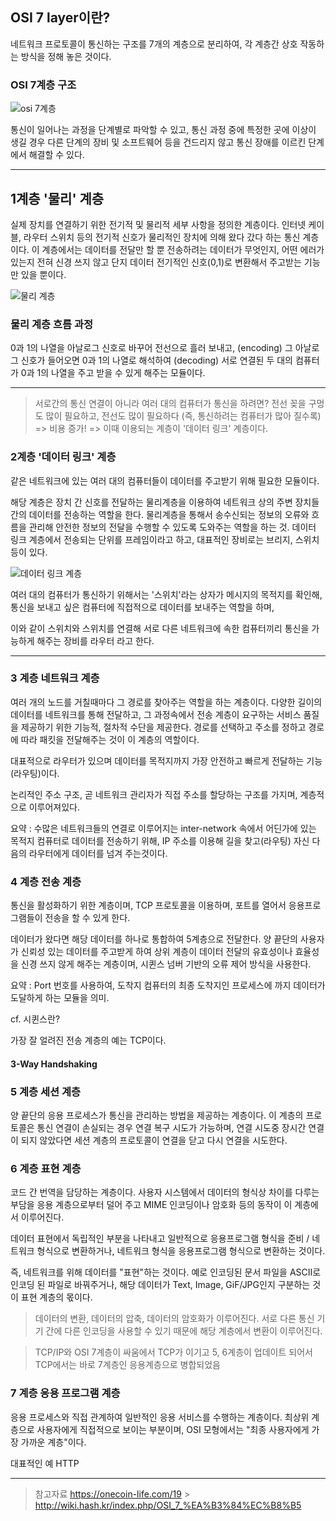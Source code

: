 ## OSI 7 layer이란?

네트워크 프로토콜이 통신하는 구조를 7개의 계층으로 분리하여, 각 계층간 상호 작동하는 방식을 정해 놓은 것이다.

### OSI 7계층 구조

![osi 7계층](https://user-images.githubusercontent.com/100752008/226164812-1e6f79ff-1c01-45ee-8624-209e9f40a2b3.jpg)


통신이 일어나는 과정을 단계별로 파악할 수 있고, 통신 과정 중에 특정한 곳에 이상이 생길 경우 다른 단계의 장비 및 소프트웨어 등을 건드리지 않고 통신 장애를 이르킨 단계에서 해결할 수 있다.

---

## 1계층 '물리' 계층

실제 장치를 연결하기 위한 전기적 및 물리적 세부 사항을 정의한 계층이다. 인터넷 케이블, 라우터 스위치 등의 전기적 신호가 물리적인 장치에 의해 왔다 갔다 하는 통신 계층이다. 이 계층에서는 데이터를 전달만 할 뿐 전송하려는 데이터가 무엇인지, 어떤 에러가 있는지 전혀 신경 쓰지 않고 단지 데이터 전기적인 신호(0,1)로 변환해서 주고받는 기능만 있을 뿐이다.

![물리 계층](https://user-images.githubusercontent.com/100752008/226164852-af84e83b-b510-4ab7-ba6c-81af08226db8.jpg)


### 물리 계층 흐름 과정

0과 1의 나열을 아날로그 신호로 바꾸어 전선으로 흘러 보내고, (encoding)
그 아날로그 신호가 들어오면 0과 1의 나열로 해석하여 (decoding)
서로 연결된 두 대의 컴퓨터가 0과 1의 나열을 주고 받을 수 있게 해주는 모듈이다.

---

> 서로간의 통신 연결이 아니라 여러 대의 컴퓨터가 통신을 하려면?
> 전선 꽂을 구멍도 많이 필요하고, 전선도 많이 필요하다 (즉, 통신하려는 컴퓨터가 많아 질수록) => 비용 증가! => 이때 이용되는 계층이 '데이터 링크' 계층이다.

### 2계층 '데이터 링크' 계층

같은 네트워크에 있는 여러 대의 컴퓨터들이 데이터를 주고받기 위해 필요한 모듈이다.

해당 계층은 장치 간 신호를 전달하는 물리계층을 이용하여 네트워크 상의 주변 장치들 간의 데이터를 전송하는 역할을 한다.
물리계층을 통해서 송수신되는 정보의 오류와 흐름을 관리해 안전한 정보의 전달을 수행할 수 있도록 도와주는 역할을 하는 것.
데이터 링크 계층에서 전송되는 단위를 프레임이라고 하고, 대표적인 장비로는 브리지, 스위치 등이 있다.

![데이터 링크 계층](https://user-images.githubusercontent.com/100752008/226164842-fbde16b4-ae1c-4e84-8d4d-7827add4db58.jpg)


여러 대의 컴퓨터가 통신하기 위해서는 '스위치'라는 상자가 메시지의 목적지를 확인해, 통신을 보내고 싶은 컴퓨터에
직접적으로 데이터를 보내주는 역할을 하며,

이와 같이 스위치와 스위치를 연결해 서로 다른 네트워크에 속한 컴퓨터끼리 통신을 가능하게 해주는 장비를
라우터 라고 한다.

---

### 3 계층 네트워크 계층

여러 개의 노드를 거칠때마다 그 경로를 찾아주는 역할을 하는 계층이다. 다양한 길이의 데이터를 네트워크를 통해 전달하고, 그 과정속에서 전송 계층이 요구하는 서비스 품질을 제공하기 위한 기능적, 절차적 수단을 제공한다. 경로를 선택하고 주소를 정하고 경로에 따라 패킷을 전달해주는 것이 이 계층의 역할이다.

대표적으로 라우터가 있으며 데이터를 목적지까지 가장 안전하고 빠르게 전달하는 기능(라우팅)이다.

논리적인 주소 구조, 곧 네트워크 관리자가 직접 주소를 할당하는 구조를 가지며, 계층적으로 이루어져있다.

요약 : 수많은 네트워크들의 연결로 이루어지는 inter-network 속에서 어딘가에 있는 목적지 컴퓨터로 데이터를 전송하기 위해, IP 주소를 이용해 길을 찾고(라우팅) 자신 다음의 라우터에게 데이터를 넘겨 주는것이다.

### 4 계층 전송 계층

통신을 활성화하기 위한 계층이며, TCP 프로토콜을 이용하며, 포트를 열어서 응용프로그램들이 전송을 할 수 있게 한다.

데이터가 왔다면 해당 데이터를 하나로 통합하여 5계층으로 전달한다. 양 끝단의 사용자가 신뢰성 있는 데이터를 주고받게 하여 상위 계층이 데이터 전달의 유효성이나 효율성을 신경 쓰지 않게 해주는 계층이며, 시퀸스 넘버 기반의 오류 제어 방식을 사용한다.

요약 : Port 번호를 사용하여, 도착지 컴퓨터의 최종 도착지인 프로세스에 까지 데이터가 도달하게 하는 모듈을 의미.

cf. 시퀸스란?

가장 잘 얼려진 전송 계층의 예는 TCP이다.

#### 3-Way Handshaking

### 5 계층 세션 계층

양 끝단의 응용 프로세스가 통신을 관리하는 방법을 제공하는 계층이다. 이 계층의 프로토콜은 통신 연결이 손실되는 경우 연결 복구 시도가 가능하며, 연결 시도중 장시간 연결이 되지 않았다면 세션 계층의 프로토콜이 연결을 닫고 다시 연결을 시도한다.

### 6 계층 표현 계층

코드 간 번역을 담당하는 계층이다. 사용자 시스템에서 데이터의 형식상 차이를 다루는 부담을 응용 계층으로부터 덜어 주고 MIME 인코딩이나 암호화 등의 동작이 이 계층에서 이루어진다.

데이터 표현에서 독립적인 부분을 나타내고 일반적으로 응용프로그램 형식을 준비 / 네트워크 형식으로 변환하거나, 네트워크 형식을 응용프로그램 형식으로 변환하는 것이다.

즉, 네트워크를 위해 데이터를 "표현"하는 것이다. 예로 인코딩된 문서 파일을 ASCII로 인코딩 된 파일로 바꿔주거나, 해당 데이터가 Text, Image, GiF/JPG인지 구분하는 것이 표현 계층의 몫이다.

> 데이터의 변환, 데이터의 압축, 데이터의 암호화가 이루어진다.
> 서로 다른 통신 기기 간에 다른 인코딩을 사용할 수 있기 때문에 해당 계층에서 변환이 이루어진다.

> TCP/IP와 OSI 7계층이 싸움에서 TCP가 이기고 5, 6계층이 업데이트 되어서 TCP에서는 바로 7계층인 응용계층으로 병합되었음

### 7 계층 응용 프로그램 계층

응용 프로세스와 직접 관계하여 일반적인 응용 서비스를 수행하는 계층이다. 최상위 계층으로 사용자에게 직접적으로 보이는 부분이며, OSI 모형에서는 "최종 사용자에게 가장 가까운 계층"이다.

대표적인 예 HTTP

---

> 참고자료
> https://onecoin-life.com/19 > http://wiki.hash.kr/index.php/OSI_7_%EA%B3%84%EC%B8%B5
